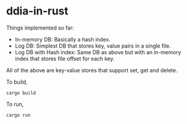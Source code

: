 # ddia-in-rust
Things implemented so far:
- In-memory DB: Basically a hash index.
- Log DB: Simplest DB that stores key, value pairs in a single file.
- Log DB with Hash index: Same DB as above but with an in-memory index that stores file offset for each key.

All of the above are key-value stores that support set, get and delete.

To build,
```
cargo build
```
To run, 
```
cargo run
```